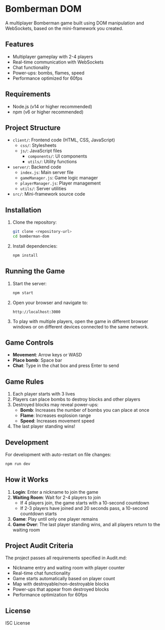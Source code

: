 # Bomberman DOM

A multiplayer Bomberman game built using DOM manipulation and WebSockets, based on the mini-framework you created.

## Features

- Multiplayer gameplay with 2-4 players
- Real-time communication with WebSockets
- Chat functionality
- Power-ups: bombs, flames, speed
- Performance optimized for 60fps

## Requirements

- Node.js (v14 or higher recommended)
- npm (v6 or higher recommended)

## Project Structure

- `client/`: Frontend code (HTML, CSS, JavaScript)
    - `css/`: Stylesheets
    - `js/`: JavaScript files
        - `components/`: UI components
        - `utils/`: Utility functions
- `server/`: Backend code
    - `index.js`: Main server file
    - `gameManager.js`: Game logic manager
    - `playerManager.js`: Player management
    - `utils/`: Server utilities
- `src/`: Mini-framework source code

## Installation

1. Clone the repository:
   ```bash
   git clone <repository-url>
   cd bomberman-dom
   ```

2. Install dependencies:
   ```bash
   npm install
   ```

## Running the Game

1. Start the server:
   ```bash
   npm start
   ```

2. Open your browser and navigate to:
   ```
   http://localhost:3000
   ```

3. To play with multiple players, open the game in different browser windows or on different devices connected to the same network.

## Game Controls

- **Movement**: Arrow keys or WASD
- **Place bomb**: Space bar
- **Chat**: Type in the chat box and press Enter to send

## Game Rules

1. Each player starts with 3 lives
2. Players can place bombs to destroy blocks and other players
3. Destroyed blocks may reveal power-ups:
    - **Bomb**: Increases the number of bombs you can place at once
    - **Flame**: Increases explosion range
    - **Speed**: Increases movement speed
4. The last player standing wins!

## Development

For development with auto-restart on file changes:

```bash
npm run dev
```

## How it Works

1. **Login**: Enter a nickname to join the game
2. **Waiting Room**: Wait for 2-4 players to join
    - If 4 players join, the game starts with a 10-second countdown
    - If 2-3 players have joined and 20 seconds pass, a 10-second countdown starts
3. **Game**: Play until only one player remains
4. **Game Over**: The last player standing wins, and all players return to the waiting room

## Project Audit Criteria

The project passes all requirements specified in Audit.md:
- Nickname entry and waiting room with player counter
- Real-time chat functionality
- Game starts automatically based on player count
- Map with destroyable/non-destroyable blocks
- Power-ups that appear from destroyed blocks
- Performance optimization for 60fps

## License

ISC License